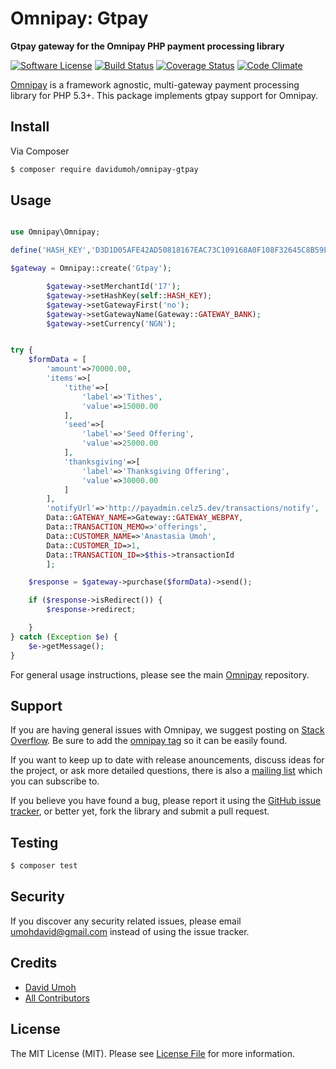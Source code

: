 # Omnipay: Gtpay

**Gtpay gateway for the Omnipay PHP payment processing library**


[![Software License](https://img.shields.io/badge/license-MIT-brightgreen.svg?style=flat-square)](LICENSE.md)
[![Build Status](https://img.shields.io/travis/phronesis/Omnipay-Gtpay/master.svg?style=flat-square)](https://travis-ci.org/phronesis/Omnipay-Gtpay)
[![Coverage Status](https://coveralls.io/repos/phronesis/Omnipay-Gtpay/badge.svg?branch=master&service=github)](https://coveralls.io/github/phronesis/Omnipay-Gtpay?branch=master)
[![Code Climate](https://codeclimate.com/github/phronesis/Omnipay-Gtpay/badges/gpa.svg)](https://codeclimate.com/github/phronesis/Omnipay-Gtpay)


[Omnipay](https://github.com/thephpleague/omnipay) is a framework agnostic, multi-gateway payment
processing library for PHP 5.3+. This package implements gtpay support for Omnipay.

## Install

Via Composer

``` bash
$ composer require davidumoh/omnipay-gtpay
```

## Usage

``` php

use Omnipay\Omnipay;

define('HASH_KEY','D3D1D05AFE42AD50818167EAC73C109168A0F108F32645C8B59E897FA930DA44F9230910DAC9E20641823799A107A02068F7BC0F4CC41D2952E249552255710F');

$gateway = Omnipay::create('Gtpay');

        $gateway->setMerchantId('17');
        $gateway->setHashKey(self::HASH_KEY);
        $gateway->setGatewayFirst('no');
        $gateway->setGatewayName(Gateway::GATEWAY_BANK);
        $gateway->setCurrency('NGN');


try {
    $formData = [
        'amount'=>70000.00,
        'items'=>[
            'tithe'=>[
                'label'=>'Tithes',
                'value'=>15000.00
            ],
            'seed'=>[
                'label'=>'Seed Offering',
                'value'=>25000.00
            ],
            'thanksgiving'=>[
                'label'=>'Thanksgiving Offering',
                'value'=>30000.00
            ]
        ],
        'notifyUrl'=>'http://payadmin.celz5.dev/transactions/notify',
        Data::GATEWAY_NAME=>Gateway::GATEWAY_WEBPAY,
        Data::TRANSACTION_MEMO=>'offerings',
        Data::CUSTOMER_NAME=>'Anastasia Umoh',
        Data::CUSTOMER_ID=>1,
        Data::TRANSACTION_ID=>$this->transactionId
        ];

    $response = $gateway->purchase($formData)->send();

    if ($response->isRedirect()) {
        $response->redirect;

    }
} catch (Exception $e) {
    $e->getMessage();
}
```


For general usage instructions, please see the main [Omnipay](https://github.com/thephpleague/omnipay) repository.

## Support

If you are having general issues with Omnipay, we suggest posting on
[Stack Overflow](http://stackoverflow.com/). Be sure to add the
[omnipay tag](http://stackoverflow.com/questions/tagged/omnipay) so it can be easily found.

If you want to keep up to date with release anouncements, discuss ideas for the project,
or ask more detailed questions, there is also a [mailing list](https://groups.google.com/forum/#!forum/omnipay) which
you can subscribe to.

If you believe you have found a bug, please report it using the [GitHub issue tracker](https://github.com/phronesis/Omnipay-Gtpay/issues),
or better yet, fork the library and submit a pull request.

## Testing

``` bash
$ composer test
```

## Security

If you discover any security related issues, please email umohdavid@gmail.com instead of using the issue tracker.

## Credits

- [David Umoh](https://github.com/phronesis)
- [All Contributors](../../contributors)

## License

The MIT License (MIT). Please see [License File](LICENSE.md) for more information.


